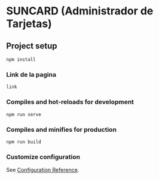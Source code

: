 # SUNCARD (Administrador de Tarjetas)

## Project setup
```
npm install
```
### Link de la pagina
```
link
```
### Compiles and hot-reloads for development
```
npm run serve
```

### Compiles and minifies for production
```
npm run build
```

### Customize configuration
See [Configuration Reference](https://cli.vuejs.org/config/).
